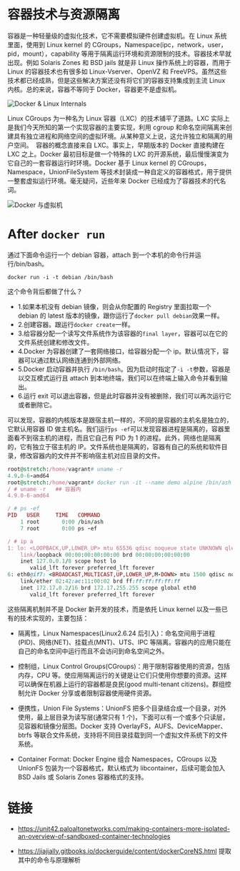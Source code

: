 # 容器技术与资源隔离

容器是一种轻量级的虚拟化技术，它不需要模拟硬件创建虚拟机。在 Linux 系统里面，使用到 Linux kernel 的 CGroups，Namespace(ipc，network，user，pid，mount），capability 等用于隔离运行环境和资源限制的技术。容器技术早就出现。例如 Solaris Zones 和 BSD jails 就是非 Linux 操作系统上的容器，而用于 Linux 的容器技术也有很多如 Linux-Vserver、OpenVZ 和 FreeVPS。虽然这些技术都已经成熟，但是这些解决方案还没有将它们的容器支持集成到主流 Linux 内核。总的来说，容器不等同于 Docker，容器更不是虚拟机。

![Docker & Linux Internals](https://i.postimg.cc/d3x9b3NT/image.png)

Linux CGroups 为一种名为 Linux 容器（LXC）的技术铺平了道路。LXC 实际上是我们今天所知的第一个实现容器的主要实现，利用 cgroup 和命名空间隔离来创建具有独立进程和网络空间的虚拟环境。从某种意义上说，这允许独立和隔离的用户空间。  容器的概念直接来自 LXC。事实上，早期版本的 Docker 直接构建在 LXC 之上。Docker 最初目标是做一个特殊的 LXC 的开源系统，最后慢慢演变为它自己的一套容器运行时环境。Docker 基于 Linux kernel 的 CGroups，Namespace，UnionFileSystem 等技术封装成一种自定义的容器格式，用于提供一整套虚拟运行环境。毫无疑问，近些年来 Docker 已经成为了容器技术的代名词。

![Docker 与虚拟机](https://i.postimg.cc/BZkHfrQD/image.png)

# After `docker run`

通过下面命令运行一个 debian 容器，attach 到一个本机的命令行并运行/bin/bash。

```undefined
docker run -i -t debian /bin/bash
```

这个命令背后都做了什么？

- 1.如果本机没有 debian 镜像，则会从你配置的 Registry 里面拉取一个 debian 的 latest 版本的镜像，跟你运行了`docker pull debian`效果一样。
- 2.创建容器。跟运行`docker create`一样。
- 3.给容器分配一个读写文件系统作为该容器的`final layer`，容器可以在它的文件系统创建和修改文件。
- 4.Docker 为容器创建了一套网络接口，给容器分配一个 ip。默认情况下，容器可以通过默认网络连通到外部网络。
- 5.Docker 启动容器并执行 `/bin/bash`。因为启动时指定了`-i -t`参数，容器是以交互模式运行且 attach 到本地终端，我们可以在终端上输入命令并看到输出。
- 6.运行 exit 可以退出容器，但是此时容器并没有被删除，我们可以再次运行它或者删除它。

可以发现，容器的内核版本是跟宿主机一样的，不同的是容器的主机名是独立的，它默认用容器 ID 做主机名。我们运行`ps -ef`可以发现容器进程是隔离的，容器里面看不到宿主机的进程，而且它自己有 PID 为 1 的进程。此外，网络也是隔离的，它有独立于宿主机的 IP。文件系统也是隔离的，容器有自己的系统和软件目录，修改容器内的文件并不影响宿主机对应目录的文件。

```ruby
root@stretch:/home/vagrant# uname -r
4.9.0-6-amd64
root@stretch:/home/vagrant# docker run -it --name demo alpine /bin/ash
/ # uname -r   ## 容器内
4.9.0-6-amd64

/ # ps -ef
PID   USER     TIME   COMMAND
    1 root       0:00 /bin/ash
    7 root       0:00 ps -ef

/ # ip a
1: lo: <LOOPBACK,UP,LOWER_UP> mtu 65536 qdisc noqueue state UNKNOWN qlen 1
    link/loopback 00:00:00:00:00:00 brd 00:00:00:00:00:00
    inet 127.0.0.1/8 scope host lo
       valid_lft forever preferred_lft forever
6: eth0@if7: <BROADCAST,MULTICAST,UP,LOWER_UP,M-DOWN> mtu 1500 qdisc noqueue state UP
    link/ether 02:42:ac:11:00:02 brd ff:ff:ff:ff:ff:ff
    inet 172.17.0.2/16 brd 172.17.255.255 scope global eth0
       valid_lft forever preferred_lft forever
```

这些隔离机制并不是 Docker 新开发的技术，而是依托 Linux kernel 以及一些已有的技术实现的，主要包括：

- 隔离性，Linux Namespaces(Linux2.6.24 后引入)：命名空间用于进程(PID)、网络(NET)、挂载点(MNT)、UTS、IPC 等隔离。容器内的应用只能在自己的命名空间中运行而且不会访问到命名空间之外。

- 控制组，Linux Control Groups(CGroups)：用于限制容器使用的资源，包括内存，CPU 等。使应用隔离运行的关键是让它们只使用你想要的资源。这样可以确保在机器上运行的容器都是良民(good multi-tenant citizens)。群组控制允许 Docker 分享或者限制容器使用硬件资源。

- 便携性，Union File Systems：UnionFS 把多个目录结合成一个目录，对外使用，最上层目录为读写层(通常只有 1 个)，下面可以有一个或多个只读层，见容器和镜像分层图。Docker 支持 OverlayFS，AUFS、DeviceMapper、btrfs 等联合文件系统，支持将不同目录挂载到同一个虚拟文件系统下的文件系统。

- Container Format: Docker Engine 组合 Namespaces，CGroups 以及 UnionFS 包装为一个容器格式，默认格式为 libcontainer，后续可能会加入 BSD Jails 或 Solaris Zones 容器格式的支持。

# 链接

- https://unit42.paloaltonetworks.com/making-containers-more-isolated-an-overview-of-sandboxed-container-technologies

- https://jiajially.gitbooks.io/dockerguide/content/dockerCoreNS.html 提取其中的命令与原理解析
